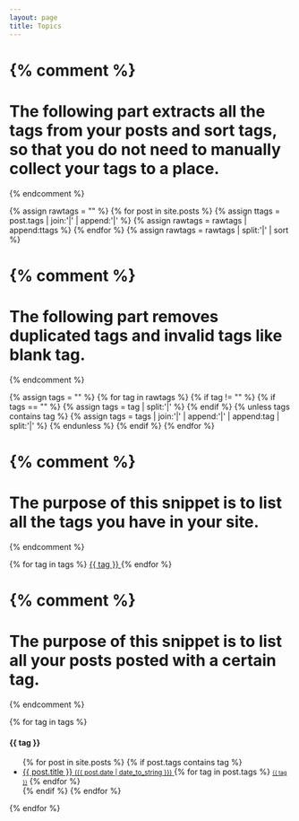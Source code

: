 ```yaml
---
layout: page
title: Topics
---
```


{% comment %}
=======================
The following part extracts all the tags from your posts and sort tags, so that you do not need to manually collect your tags to a place.
=======================
{% endcomment %}

{% assign rawtags = "" %}
{% for post in site.posts %}
	{% assign ttags = post.tags | join:'|' | append:'|' %}
	{% assign rawtags = rawtags | append:ttags %}
{% endfor %}
{% assign rawtags = rawtags | split:'|' | sort %}



{% comment %}
=======================
The following part removes duplicated tags and invalid tags like blank tag.
=======================
{% endcomment %}

{% assign tags = "" %}
{% for tag in rawtags %}
	{% if tag != "" %}
		{% if tags == "" %}
			{% assign tags = tag | split:'|' %}
		{% endif %}
		{% unless tags contains tag %}
			{% assign tags = tags | join:'|' | append:'|' | append:tag | split:'|' %}
		{% endunless %}
	{% endif %}
{% endfor %}

{% comment %}
=======================
The purpose of this snippet is to list all the tags you have in your site.
=======================
{% endcomment %}

{% for tag in tags %}
<a href="#{{ tag | slugify }}"> {{ tag }} </a>
{% endfor %}


{% comment %}
=======================
The purpose of this snippet is to list all your posts posted with a certain tag.
=======================
{% endcomment %}

{% for tag in tags %}
<h4 id="{{ tag | slugify }}">{{ tag }}</h4>
<ul>
	{% for post in site.posts %}
	{% if post.tags contains tag %}
	<li>
		<a href="{{ post.url }}">
			{{ post.title }}
			<small>({{ post.date | date_to_string }})</small>
		</a>
		{% for tag in post.tags %}
		<small><small><a class="tag" href="/blog/tag/#{{ tag | slugify }}">{{ tag }}</a></small></small>
		{% endfor %}
	</li>
	{% endif %}
	{% endfor %}
</ul>
{% endfor %}
